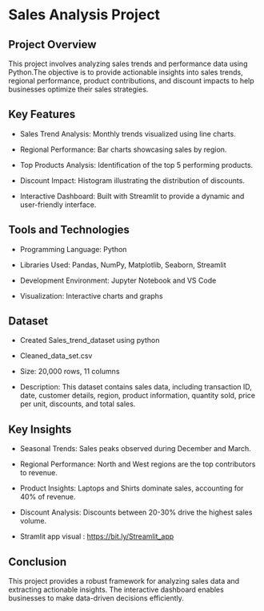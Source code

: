 # Sales Analysis Project

## Project Overview

This project involves analyzing sales trends and performance data using Python.The objective is to provide actionable insights into sales trends, regional performance, product contributions, and discount impacts to help businesses optimize their sales strategies.

## Key Features

* Sales Trend Analysis: Monthly trends visualized using line charts.

* Regional Performance: Bar charts showcasing sales by region.

* Top Products Analysis: Identification of the top 5 performing products.

* Discount Impact: Histogram illustrating the distribution of discounts.

* Interactive Dashboard: Built with Streamlit to provide a dynamic and user-friendly interface.

## Tools and Technologies

* Programming Language: Python

* Libraries Used: Pandas, NumPy, Matplotlib, Seaborn, Streamlit

* Development Environment: Jupyter Notebook and VS Code

* Visualization: Interactive charts and graphs

## Dataset

* Created Sales_trend_dataset using python

* Cleaned_data_set.csv

* Size: 20,000 rows, 11 columns

* Description: This dataset contains sales data, including transaction ID, date, customer details, region, product information, quantity sold, price per unit, discounts, and total sales.

## Key Insights

* Seasonal Trends: Sales peaks observed during December and March.

* Regional Performance: North and West regions are the top contributors to revenue.

* Product Insights: Laptops and Shirts dominate sales, accounting for 40% of revenue.

* Discount Analysis: Discounts between 20-30% drive the highest sales volume.
* Stramlit app visual : https://bit.ly/Streamlit_app


## Conclusion

This project provides a robust framework for analyzing sales data and extracting actionable insights. The interactive dashboard enables businesses to make data-driven decisions efficiently.
